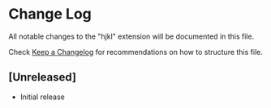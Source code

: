 # Change Log

All notable changes to the "hjkl" extension will be documented in this file.

Check [Keep a Changelog](http://keepachangelog.com/) for recommendations on how to structure this file.

## [Unreleased]

- Initial release
